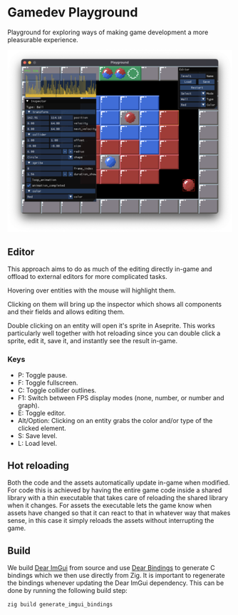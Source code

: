# Gamedev Playground

Playground for exploring ways of making game development a more pleasurable experience.

![Playground screenshot](/screenshot.png)

## Editor
This approach aims to do as much of the editing directly in-game and offload to external editors for more complicated tasks.

Hovering over entities with the mouse will highlight them.

Clicking on them will bring up the inspector which shows all components and their fields and allows editing them.

Double clicking on an entity will open it's sprite in Aseprite. This works particularly well together with hot reloading since you can double click a sprite, edit it, save it, and instantly see the result in-game.

### Keys
* P: Toggle pause.
* F: Toggle fullscreen.
* C: Toggle collider outlines.
* F1: Switch between FPS display modes (none, number, or number and graph).
* E: Toggle editor.
* Alt/Option: Clicking on an entity grabs the color and/or type of the clicked element.
* S: Save level.
* L: Load level.


## Hot reloading
Both the code and the assets automatically update in-game when modified. For code this is achieved by having the entire game code inside a shared library with a thin executable that takes care of reloading the shared library when it changes. For assets the executable lets the game know when assets have changed so that it can react to that in whatever way that makes sense, in this case it simply reloads the assets without interrupting the game.


## Build
We build [Dear ImGui](https://github.com/ocornut/imgui) from source and use [Dear Bindings](https://github.com/dearimgui/dear_bindings) to generate C bindings which we then use directly from Zig. It is important to regenerate the bindings whenever updating the Dear ImGui dependency. This can be done by running the following build step:

```
zig build generate_imgui_bindings
```

